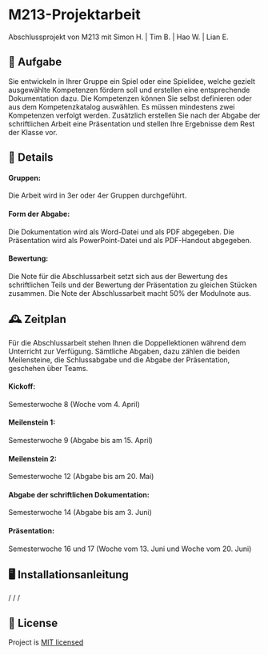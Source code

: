 # M213-Projektarbeit
Abschlussprojekt von M213 mit Simon H. | Tim B. | Hao W. | Lian E.

## 📜 Aufgabe
Sie entwickeln in Ihrer Gruppe ein Spiel oder eine Spielidee, welche gezielt ausgewählte Kompetenzen fördern soll und erstellen eine entsprechende Dokumentation dazu. Die Kompetenzen können Sie selbst definieren oder aus dem Kompetenzkatalog auswählen. Es müssen mindestens zwei Kompetenzen verfolgt werden.
Zusätzlich erstellen Sie nach der Abgabe der schriftlichen Arbeit eine Präsentation und stellen Ihre Ergebnisse dem Rest der Klasse vor.

## 📑 Details
#### Gruppen:               
Die Arbeit wird in 3er oder 4er Gruppen durchgeführt.

#### Form der Abgabe:       
Die Dokumentation wird als Word-Datei und als PDF abgegeben. Die Präsentation wird als                               PowerPoint-Datei und als PDF-Handout abgegeben.

#### Bewertung:             
Die Note für die Abschlussarbeit setzt sich aus der Bewertung des schriftlichen Teils und                             der Bewertung der Präsentation zu gleichen Stücken zusammen. Die Note der Abschlussarbeit                             macht 50% der Modulnote aus.


## 🕰️ Zeitplan
Für die Abschlussarbeit stehen Ihnen die Doppellektionen während dem Unterricht zur Verfügung.
Sämtliche Abgaben, dazu zählen die beiden Meilensteine, die Schlussabgabe und die Abgabe der Präsentation, geschehen über Teams.

#### Kickoff:
Semesterwoche 8 (Woche vom 4. April)

#### Meilenstein 1:
Semesterwoche 9 (Abgabe bis am 15. April)

#### Meilenstein 2:
Semesterwoche 12 (Abgabe bis am 20. Mai)

#### Abgabe der schriftlichen Dokumentation:
Semesterwoche 14 (Abgabe bis am 3. Juni)

#### Präsentation:
Semesterwoche 16 und 17 (Woche vom 13. Juni und Woche vom 20. Juni)

## 🖥️ Installationsanleitung
/
/
/

 ## 📝 License
Project is [MIT licensed](./LICENSE.md)

